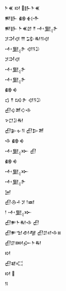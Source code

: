 <div class='block'>
<div class='line'>𒈨𒌍 𒊭 𒃲𒈨𒌍</div>
<div class='line'>𒆍𒃲 𒂵𒈬𒋥</div>
<div class='line'>𒆍𒃲 𒈨𒌍𒇻 𒈫 𒋾𒅅𒉿</div>
<div class='line'>𒋡𒋫𒋼 𒐈 𒁉𒊑𒀀𒋼</div>
<div class='line'>𒋾𒅅𒉿 𒋼𒀀𒊒</div>
<div class='line'>𒋡𒋫𒋼</div>
<div class='line'>𒋾𒅅𒉿</div>
<div class='line'>𒋾𒅅𒉿</div>
<div class='line'>𒂵𒄯</div>
<div class='line'>𒌓 𒈫 𒄘𒉿 𒋼𒀀𒊒</div>
<div class='line'>𒌷𒌒𒍪𒄭𒈾</div>
<div class='line'>𒆳𒆸𒊒𒊑</div>
<div class='line'>𒌷𒉌𒉡𒀀 𒌷𒆕𒍪</div>
<div class='line'>𒈾 𒂵𒄯</div>
<div class='line'>𒋾𒅅𒁍 𒌷</div>
<div class='line'>𒂵𒄯</div>
<div class='line'>𒋾𒅅𒁍</div>
<div class='line'>𒋾𒅅𒉿</div>
<div class='line'>𒅁</div>
<div class='line'>𒌷𒁲𒈦𒋡 𒁹𒀜</div>
<div class='line'>𒁹 𒋾𒅅𒁍</div>
<div class='line'>𒌷𒊓𒈨𒊑𒈾 𒌷</div>
<div class='line'>𒌷𒊓𒈠𒀠𒆷 𒌷𒆪𒁀𒈾𒊺</div>
<div class='line'>𒌷𒆪𒇷𒅎𒈨𒊑</div>
<div class='line'>𒊭</div>
<div class='line'>𒌷𒇯𒄣</div>
<div class='line'>𒊭 </div>
<div class='line'>𒀀</div>
</div>